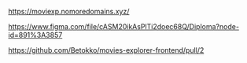 https://moviexp.nomoredomains.xyz/

https://www.figma.com/file/cASM20ikAsPlTi2doec68Q/Diploma?node-id=891%3A3857

https://github.com/Betokko/movies-explorer-frontend/pull/2